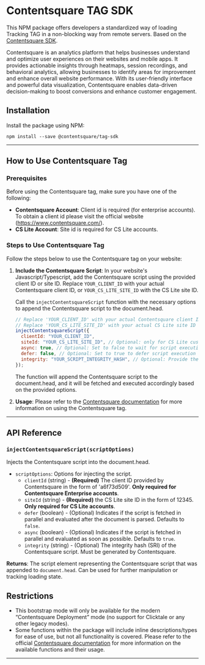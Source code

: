 # Contentsquare TAG SDK

This NPM package offers developers a standardized way of loading Tracking TAG in a non-blocking way from remote
servers. Based on the [Contentsquare SDK](https://docs.contentsquare.com/uxa-en/).

Contentsquare is an analytics platform that helps businesses understand and optimize user experiences on their websites and mobile apps. It provides actionable insights through heatmaps, session recordings, and behavioral analytics, allowing businesses to identify areas for improvement and enhance overall website performance. With its user-friendly interface and powerful data visualization, Contentsquare enables data-driven decision-making to boost conversions and enhance customer engagement.

## Installation

Install the package using NPM:

```console
npm install --save @contentsquare/tag-sdk
```

---

## How to Use Contentsquare Tag

### Prerequisites

Before using the Contentsquare tag, make sure you have one of the following:

- **Contentsquare Account**: Client id is required (for enterprise accounts). To obtain a client id please visit the official website (https://www.contentsquare.com/).
- **CS Lite Account**: Site id is required for CS Lite accounts.

### Steps to Use Contentsquare Tag

Follow the steps below to use the Contentsquare tag on your website:

1. **Include the Contentsquare Script**: In your website's Javascript/Typescript, add the Contentsquare script using the provided client ID or site ID. Replace `YOUR_CLIENT_ID` with your actual Contentsquare client ID, or `YOUR_CS_LITE_SITE_ID` with the CS Lite site ID.

   Call the `injectContentsquareScript` function with the necessary options to append the Contentsquare script to the document.head.

   ```javascript
   // Replace 'YOUR_CLIENT_ID' with your actual Contentsquare client ID
   // Replace 'YOUR_CS_LITE_SITE_ID' with your actual CS Lite site ID
   injectContentsquareScript({
     clientId: "YOUR_CLIENT_ID",
     siteId: "YOUR_CS_LITE_SITE_ID", // Optional: only for CS Lite customers, if set do not pass the clientId
     async: true, // Optional: Set to false to wait for script execution until after document parsing.
     defer: false, // Optional: Set to true to defer script execution after document parsing.
     integrity: "YOUR_SCRIPT_INTEGRITY_HASH", // Optional: Provide the integrity hash for script security (if required).
   });
   ```

   The function will append the Contentsquare script to the document.head, and it will be fetched and executed accordingly based on the provided options.

2. **Usage**: Please refer to the [Contentsquare documentation](https://docs.contentsquare.com/uxa-en/) for more information on using the Contentsquare tag.

---

## API Reference

### `injectContentsquareScript(scriptOptions)`

Injects the Contentsquare script into the document.head.

- `scriptOptions`: Options for injecting the script.
  - `clientId` (string) - **(Required)** The client ID provided by Contentsquare in the form of 'a6f73d509'. **Only required for Contentsquare Enterprise accounts**.
  - `siteId` (string) - **(Required)** the CS Lite site ID in the form of 12345. **Only required for CS Lite accounts**.
  - `defer` (boolean) - (Optional) Indicates if the script is fetched in parallel and evaluated after the document is parsed. Defaults to `false`.
  - `async` (boolean) - (Optional) Indicates if the script is fetched in parallel and evaluated as soon as possible. Defaults to `true`.
  - `integrity` (string) - (Optional) The integrity hash (SRI) of the Contentsquare script. Must be generated by Contentsquare.

**Returns**: The script element representing the Contentsquare script that was appended to `document.head`. Can be used for further manipulation or tracking loading state.

## Restrictions

- This bootstrap mode will only be available for the modern “Contentsquare Deployment” mode (no support for Clicktale or any other legacy modes).
- Some functions within the package will include inline descriptions/types for ease of use, but not all functionality is covered. Please refer to the official [Contentsquare documentation](https://docs.contentsquare.com/uxa-en/) for more information on the available functions and their usage.

---
